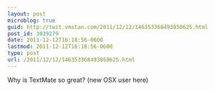 ```yaml
---
layout: post
microblog: true
guid: http://twit.vmstan.com/2011/12/12/146353368493850625.html
post_id: 3039279
date: 2011-12-12T16:18:56-0600
lastmod: 2011-12-12T16:18:56-0600
type: post
url: /2011/12/12/146353368493850625.html
---
```

Why is TextMate so great? (new OSX user here)
